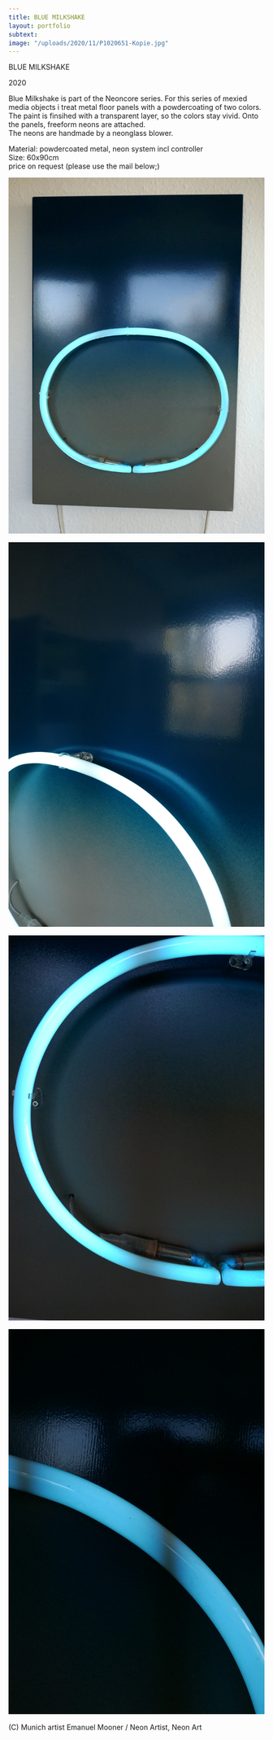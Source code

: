 ```yaml
---
title: BLUE MILKSHAKE
layout: portfolio
subtext: 
image: "/uploads/2020/11/P1020651-Kopie.jpg"
---
```


BLUE MILKSHAKE

2020

Blue Milkshake is part of the Neoncore series. For this series of mexied media objects i treat metal floor panels with a powdercoating of two colors. The paint is finsihed with a transparent layer, so the colors stay vivid. Onto the panels, freeform neons are attached.  
The neons are handmade by a neonglass blower.

Material: powdercoated metal, neon system incl controller  
Size: 60x90cm  
price on request (please use the mail below;)

![y](/uploads/2020/11/P1020651-Kopie.jpg)

![y](/uploads/2020/11/P1020652-Kopie.jpg)

![y](/uploads/2020/11/P1020646-Kopie.jpg)

![y](/uploads/2020/11/P1020644-Kopie.jpg)

(C) Munich artist Emanuel Mooner / Neon Artist, Neon Art







